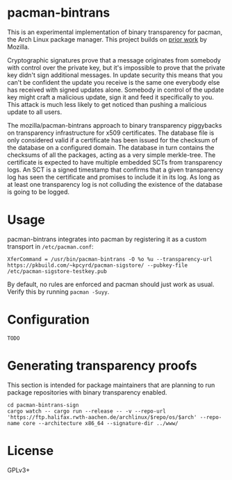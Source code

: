 # pacman-bintrans

This is an experimental implementation of binary transparency for pacman, the
Arch Linux package manager. This project builds on [prior work][1] by Mozilla.

[1]: https://wiki.mozilla.org/Security/Binary_Transparency

Cryptographic signatures prove that a message originates from somebody with
control over the private key, but it's impossible to prove that the private key
didn't sign additional messages. In update security this means that you can't
be confident the update you receive is the same one everybody else has received
with signed updates alone. Somebody in control of the update key might craft a
malicious update, sign it and feed it specifically to you. This attack is much
less likely to get noticed than pushing a malicious update to all users.

The mozilla/pacman-bintrans approach to binary transparency piggybacks on
transparency infrastructure for x509 certificates. The database file is only
considered valid if a certificate has been issued for the checksum of the
database on a configured domain. The database in turn contains the checksums of
all the packages, acting as a very simple merkle-tree. The certificate is
expected to have multiple embedded SCTs from transparency logs. An SCT is a
signed timestamp that confirms that a given transparency log has seen the
certificate and promises to include it in its log. As long as at least one
transparency log is not colluding the existence of the database is going to be
logged.

# Usage

pacman-bintrans integrates into pacman by registering it as a custom transport
in `/etc/pacman.conf`:

    XferCommand = /usr/bin/pacman-bintrans -O %o %u --transparency-url https://pkbuild.com/~kpcyrd/pacman-sigstore/ --pubkey-file /etc/pacman-sigstore-testkey.pub

By default, no rules are enforced and pacman should just work as usual. Verify
this by running `pacman -Suyy`.

# Configuration

    TODO

# Generating transparency proofs

This section is intended for package maintainers that are planning to run
package repositories with binary transparency enabled.

    cd pacman-bintrans-sign
    cargo watch -- cargo run --release -- -v --repo-url 'https://ftp.halifax.rwth-aachen.de/archlinux/$repo/os/$arch' --repo-name core --architecture x86_64 --signature-dir ../www/

# License

GPLv3+
